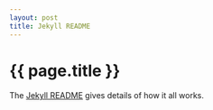 ```yaml
---
layout: post
title: Jekyll README
---
```


# {{ page.title }}

The [Jekyll README](http://github.com/mojombo/jekyll/tree/master) gives details of how it all works.